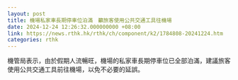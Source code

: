 ```yaml
---
layout: post
title: 機場私家車長期停車位泊滿　籲旅客使用公共交通工具往機場
date: 2024-12-24 12:26:32.000000000 +08:00
link: https://news.rthk.hk/rthk/ch/component/k2/1784808-20241224.htm
categories: rthk
---
```


機管局表示，由於假期人流暢旺，機場的私家車長期停車位已全部泊滿，建議旅客使用公共交通工具前往機場，以免不必要的延誤。
